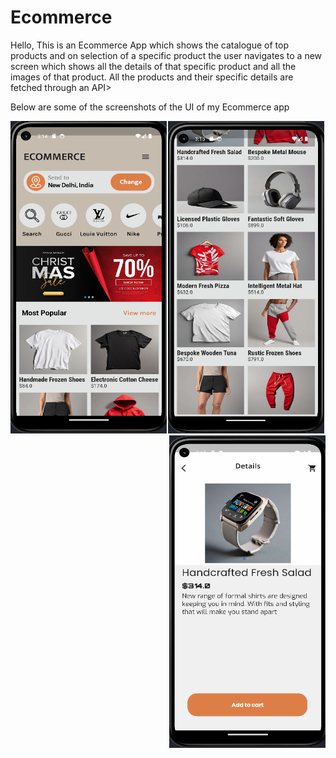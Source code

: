 # Ecommerce

Hello,
This is an Ecommerce App which shows the catalogue of top products and on selection of a specific product the user navigates to a new screen which shows all the details of that specific product and all the images of that product. All the products and their specific details are fetched through an API>


Below are some of the screenshots of the UI of my Ecommerce app
                                                                                                      
<img align="left" src="https://github.com/ayku686/Ecommerce/blob/master/assets/images/homepage.png" width="250" height="500" title="Homepage">

<p align="center">
<img src="https://github.com/ayku686/Ecommerce/blob/master/assets/images/products.png" width=250 height=500 title="Products">

<img align="right"  src="https://github.com/ayku686/Ecommerce/blob/master/assets/images/details.png" width="250" height="500" title="Details">



